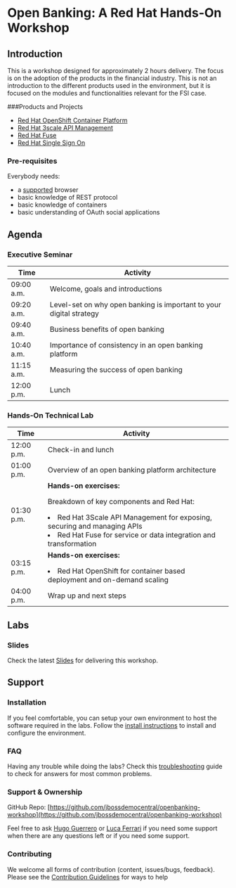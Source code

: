 # Open Banking: A Red Hat Hands-On Workshop

## Introduction

This is a workshop designed for approximately 2 hours delivery. The focus is on the adoption of the products in the financial industry. This is not an introduction to the different products used in the environment, but it is focused on the modules and functionalities relevant for the FSI case. 

###Products and Projects

* [Red Hat OpenShift Container Platform](https://www.redhat.com/en/technologies/cloud-computing/openshift)
* [Red Hat 3scale API Management](https://www.redhat.com/en/technologies/jboss-middleware/3scale)
* [Red Hat Fuse](https://access.redhat.com/products/red-hat-fuse)
* [Red Hat Single Sign On](https://access.redhat.com/products/red-hat-single-sign-on)

### Pre-requisites

Everybody needs:

* a [supported](https://docs.openshift.com/container-platform/3.11/architecture/infrastructure_components/web_console.html#browser-requirements) browser
* basic knowledge of REST protocol
* basic knowledge of containers
* basic understanding of OAuth social applications

## Agenda

### Executive Seminar

| Time        | Activity           |
| ------------- | ------------- |
| 09:00 a.m.     |Welcome, goals and introductions |
| 09:20 a.m. |Level-set on why open banking is important to your digital strategy |
| 09:40 a.m. |Business benefits of open banking |
| 10:40 a.m. |Importance of consistency in an open banking platform |
| 11:15 a.m. |Measuring the success of open banking |
| 12:00 p.m. |Lunch |
 
### Hands-On Technical Lab

| Time        | Activity           |
| ------------- | ------------- |
| 12:00 p.m. |Check-in and lunch |
| 01:00 p.m. |Overview of an open banking platform architecture |
| 01:30 p.m. |**Hands-on exercises:** <p>Breakdown of key components and Red Hat:<p><li>Red Hat 3Scale API Management for exposing, securing and managing APIs<li>Red Hat Fuse for service or data integration and transformation |
| 03:15 p.m. |**Hands-on exercises:**<p><li>Red Hat OpenShift for container based deployment and on-demand scaling |
| 04:00 p.m. | Wrap up and next steps |

## Labs

### Slides

Check the latest [Slides](slideslink) for delivering this workshop.

## Support

### Installation

If you feel comfortable, you can setup your own environment to host the software required in the labs. Follow the [install instructions](docs/install#installation) to install and configure the environment.

### FAQ

Having any trouble while doing the labs? Check this [troubleshooting](docs/troubleshooting#troubleshooting) guide to check for answers for most common problems.

### Support & Ownership

GitHub Repo: [https://github.com/jbossdemocentral/openbanking-workshop](https://github.com/jbossdemocentral/openbanking-workshop)

Feel free to ask [Hugo Guerrero](mailto:hguerrero@redhat.com) or [Luca Ferrari](mailto:lferrari@redhat.com) if you need some support when there are any questions left or if you need some support.

### Contributing

We welcome all forms of contribution (content, issues/bugs, feedback). Please see the [Contribution Guidelines](docs/contributing#guides-for-contributing) for ways to help